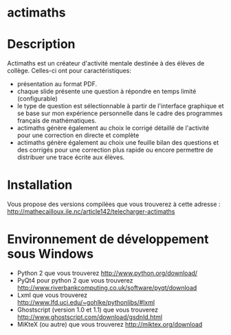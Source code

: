 actimaths
=========

Description
===========

Actimaths est un créateur d'activité mentale destinée à des élèves de collège.
Celles-ci ont pour caractéristiques:
- présentation au format PDF.
- chaque slide présente une question à répondre en temps limité (configurable)
- le type de question est sélectionnable à partir de l'interface graphique et se base sur mon expérience personnelle dans le cadre des programmes français de mathématiques.
- actimaths génère également au choix le corrigé détaillé de l'activité pour une correction en directe et complète
- actimaths génère également au choix une feuille bilan des questions et des corrigés pour une correction plus rapide ou encore permettre de distribuer une trace écrite aux élèves.

Installation
============

Vous propose des versions compilées que vous trouverez à cette adresse : http://mathecailloux.ile.nc/article142/telecharger-actimaths

Environnement de développement sous Windows
===========================================

- Python 2 que vous trouverez http://www.python.org/download/
- PyQt4 pour python 2 que vous trouverez http://www.riverbankcomputing.co.uk/software/pyqt/download
- Lxml que vous trouverez http://www.lfd.uci.edu/~gohlke/pythonlibs/#lxml
- Ghostscript (version 1.0 et 1.1) que vous trouverez http://www.ghostscript.com/download/gsdnld.html
- MiKteX (ou autre) que vous trouverez http://miktex.org/download


